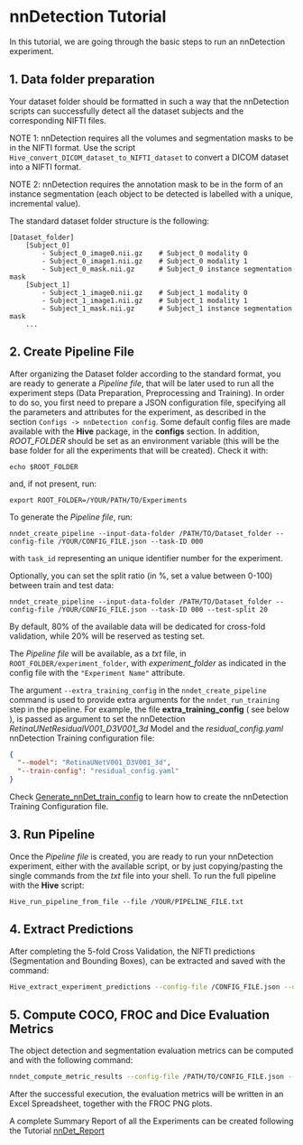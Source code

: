 # nnDetection Tutorial

In this tutorial, we are going through the basic steps to run an nnDetection experiment.

## 1. Data folder preparation
Your dataset folder should be formatted in such a way that the nnDetection scripts can successfully detect all the dataset subjects and the corresponding NIFTI files.

NOTE 1: nnDetection requires all the volumes and segmentation masks to be in the NIFTI format. Use the script `Hive_convert_DICOM_dataset_to_NIFTI_dataset` to convert a DICOM dataset into a NIFTI format.

NOTE 2: nnDetection requires the annotation mask to be in the form of an instance segmentation (each object to be detected is labelled with a unique, incremental value).

The standard dataset folder structure is the following:

    [Dataset_folder]
        [Subject_0]
            - Subject_0_image0.nii.gz    # Subject_0 modality 0
            - Subject_0_image1.nii.gz    # Subject_0 modality 1
            - Subject_0_mask.nii.gz      # Subject_0 instance segmentation mask
        [Subject_1]
            - Subject_1_image0.nii.gz    # Subject_1 modality 0
            - Subject_1_image1.nii.gz    # Subject_1 modality 1
            - Subject_1_mask.nii.gz      # Subject_1 instance segmentation mask
        ...

## 2. Create Pipeline File

After organizing the Dataset folder according to the standard format, you are ready to generate a *Pipeline file*, that
will be later used to run all the experiment steps (Data Preparation, Preprocessing and Training).
In order to do so, you first need to prepare a JSON configuration file, specifying all the parameters and attributes for
the experiment, as described in the section `Configs -> nnDetection config`. Some default config files are made
available with the **Hive** package, in the **configs** section.
In addition, *ROOT_FOLDER* should be set as an environment variable (this will be the base folder for all the
experiments that will be created). Check it with:
```
echo $ROOT_FOLDER
```
and, if not present, run:
```
export ROOT_FOLDER=/YOUR/PATH/TO/Experiments
```
To generate the *Pipeline file*, run:
```
nndet_create_pipeline --input-data-folder /PATH/TO/Dataset_folder --config-file /YOUR/CONFIG_FILE.json --task-ID 000
```
with `task_id` representing an unique identifier number for the experiment. 

Optionally, you can set the split ratio (in %, set a value between 0-100) between train and test data:
```
nndet_create_pipeline --input-data-folder /PATH/TO/Dataset_folder --config-file /YOUR/CONFIG_FILE.json --task-ID 000 --test-split 20
```

By default, 80% of the available data will be dedicated for cross-fold validation, while 20% will be reserved as testing
set.

The *Pipeline file* will be available, as a *txt* file, in `ROOT_FOLDER/experiment_folder`, with *experiment_folder* as
indicated in the config file with the  `"Experiment Name"` attribute.

The argument ``--extra_training_config`` in the ``nndet_create_pipeline`` command is used to provide extra arguments for
the ``nndet_run_training`` step in the pipeline.
For example, the file **extra_training_config** ( see below ), is passed as argument to set the nnDetection
*RetinaUNetResidualV001_D3V001_3d* Model and the *residual_config.yaml* nnDetection Training configuration file:

```json
{
  "--model": "RetinaUNetV001_D3V001_3d",
  "--train-config": "residual_config.yaml"
}
```

Check [Generate_nnDet_train_config](Generate_nnDet_train_config.ipynb) to learn how to create the nnDetection Training
Configuration file.
## 3. Run Pipeline
Once the *Pipeline file* is created, you are ready to run your nnDetection experiment, either with the available script, or by just copying/pasting the single commands from the *txt* file into your shell.
To run the full pipeline with the **Hive** script:
```
Hive_run_pipeline_from_file --file /YOUR/PIPELINE_FILE.txt
```

## 4. Extract Predictions
After completing the 5-fold Cross Validation, the NIFTI predictions (Segmentation and Bounding Boxes), can be extracted and saved with the command:
```bash
Hive_extract_experiment_predictions --config-file /CONFIG_FILE.json --output-experiment-folder /PATH/TO/OUTPUT/FOLDER
```

## 5. Compute COCO, FROC and Dice Evaluation Metrics
The object detection and segmentation evaluation metrics can be computed and with the following command:
```bash
nndet_compute_metric_results --config-file /PATH/TO/CONFIG_FILE.json --output-dir /OUTPUT/PATH
```
After the successful execution, the evaluation metrics will be written in an Excel Spreadsheet, together with the FROC PNG plots.

A complete Summary Report of all the Experiments can be created following the
Tutorial [nnDet_Report](nnDet_Report.ipynb)